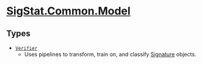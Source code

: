 # [SigStat.Common.Model](./README.md)

## Types

- [`Verifier`](./Verifier.md)
	- Uses pipelines to transform, train on, and classify [Signature](../SigStat/Common/Signature.md) objects.

